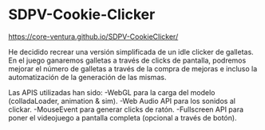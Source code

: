 # SDPV-Cookie-Clicker

https://core-ventura.github.io/SDPV-CookieClicker/

He decidido recrear una versión simplificada de un idle clicker de galletas. En el juego ganaremos galletas a través de clicks de pantalla, podremos mejorar el número de galletas a través de la compra de mejoras e incluso la automatización de la generación de las mismas.

Las APIS utilizadas han sido:
-WebGL para la carga del modelo (colladaLoader, animation & sim).
-Web Audio API para los sonidos al clickar.
-MouseEvent para generar clicks de ratón.
-Fullscreen API para poner el videojuego a pantalla completa (opcional a través de botón).
